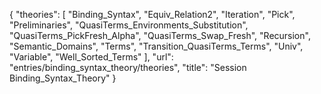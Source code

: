 {
    "theories": [
        "Binding_Syntax",
        "Equiv_Relation2",
        "Iteration",
        "Pick",
        "Preliminaries",
        "QuasiTerms_Environments_Substitution",
        "QuasiTerms_PickFresh_Alpha",
        "QuasiTerms_Swap_Fresh",
        "Recursion",
        "Semantic_Domains",
        "Terms",
        "Transition_QuasiTerms_Terms",
        "Univ",
        "Variable",
        "Well_Sorted_Terms"
    ],
    "url": "entries/binding_syntax_theory/theories",
    "title": "Session Binding_Syntax_Theory"
}
